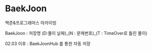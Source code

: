 # BaekJoon
백준&프로그래머스 아카이빙

BaekJoon : 저장명
(D:풀이 날짜)&#95;(N : 문제번호)&#95;(T : TimeOver로 틀린 풀이)

02.03 이후 : BaekJoonHub 를 통한 자동 저장
